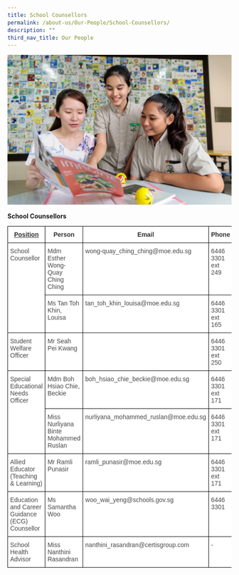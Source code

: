 ```yaml
---
title: School Counsellors
permalink: /about-us/Our-People/School-Counsellors/
description: ""
third_nav_title: Our People
---
```

![](/images/banner-for-school-counsellor-1024x683.jpg)

**School Counsellors**

<style type="text/css">
.tg  {border-collapse:collapse;border-spacing:0;}
.tg td{border-color:black;border-style:solid;border-width:1px;font-family:Arial, sans-serif;font-size:14px;
  overflow:hidden;padding:10px 5px;word-break:normal;}
.tg th{border-color:black;border-style:solid;border-width:1px;font-family:Arial, sans-serif;font-size:14px;
  font-weight:normal;overflow:hidden;padding:10px 5px;word-break:normal;}
.tg .tg-ezyw{background-color:#FFF;color:#323232;font-weight:bold;text-align:center;vertical-align:top}
.tg .tg-a3mm{background-color:#FFF;color:#323232;font-weight:bold;text-align:center;text-decoration:underline;vertical-align:top}
.tg .tg-06je{background-color:#FFF;color:#484848;text-align:left;vertical-align:top}
.tg .tg-ktyi{background-color:#FFF;text-align:left;vertical-align:top}
</style>
<table class="tg">
<thead>
  <tr>
    <th class="tg-a3mm"><span style="font-weight:700;font-style:normal;text-decoration:underline;color:#323232;background-color:transparent">Position</span></th>
    <th class="tg-ezyw"><span style="font-weight:700;font-style:normal;text-decoration:none;color:#323232;background-color:transparent">Person</span></th>
    <th class="tg-ezyw"><span style="font-weight:700;font-style:normal;text-decoration:none;color:#323232;background-color:transparent">Email</span></th>
    <th class="tg-ezyw"><span style="font-weight:700;font-style:normal;text-decoration:none;color:#323232;background-color:transparent">Phone</span></th>
  </tr>
</thead>
<tbody>
  <tr>
    <td class="tg-06je" rowspan="2"><span style="font-weight:400;font-style:normal;text-decoration:none;color:#484848;background-color:transparent">School Counsellor</span></td>
    <td class="tg-06je"><span style="font-weight:400;font-style:normal;text-decoration:none;color:#484848;background-color:transparent">Mdm Esther Wong-Quay Ching Ching</span></td>
    <td class="tg-06je"><span style="font-weight:400;font-style:normal;text-decoration:none;color:#484848;background-color:transparent">wong-quay_ching_ching@moe.edu.sg</span></td>
    <td class="tg-06je"><span style="font-weight:400;font-style:normal;text-decoration:none;color:#484848;background-color:transparent">6446 3301 ext 249</span></td>
  </tr>
  <tr>
    <td class="tg-06je"><span style="font-weight:400;font-style:normal;text-decoration:none;color:#484848;background-color:transparent">Ms Tan Toh Khin, Louisa</span></td>
    <td class="tg-06je"><span style="font-weight:400;font-style:normal;text-decoration:none;color:#484848;background-color:transparent">tan_toh_khin_louisa@moe.edu.sg</span></td>
    <td class="tg-06je"><span style="font-weight:400;font-style:normal;text-decoration:none;color:#484848;background-color:transparent">6446 3301 ext 165</span></td>
  </tr>
  <tr>
    <td class="tg-06je"><span style="font-weight:400;font-style:normal;text-decoration:none;color:#484848;background-color:transparent">Student Welfare Officer</span></td>
    <td class="tg-06je"><span style="font-weight:400;font-style:normal;text-decoration:none;color:#484848;background-color:transparent">Mr Seah Pei Kwang</span></td>
    <td class="tg-ktyi"></td>
    <td class="tg-06je"><span style="font-weight:400;font-style:normal;text-decoration:none;color:#484848;background-color:transparent">6446 3301 ext 250</span></td>
  </tr>
  <tr>
    <td class="tg-06je" rowspan="2"><span style="font-weight:400;font-style:normal;text-decoration:none;color:#484848;background-color:transparent">Special Educational Needs Officer</span></td>
    <td class="tg-06je"><span style="font-weight:400;font-style:normal;text-decoration:none;color:#484848;background-color:transparent">Mdm Boh Hsiao Chie, Beckie</span></td>
    <td class="tg-06je"><span style="font-weight:400;font-style:normal;text-decoration:none;color:#484848;background-color:transparent">boh_hsiao_chie_beckie@moe.edu.sg</span></td>
    <td class="tg-06je"><span style="font-weight:400;font-style:normal;text-decoration:none;color:#484848;background-color:transparent">6446 3301 ext 171</span></td>
  </tr>
  <tr>
    <td class="tg-06je"><span style="font-weight:400;font-style:normal;text-decoration:none;color:#484848;background-color:transparent">Miss Nurliyana Binte Mohammed Ruslan</span></td>
    <td class="tg-06je"><span style="font-weight:400;font-style:normal;text-decoration:none;color:#484848;background-color:transparent">nurliyana_mohammed_ruslan@moe.edu.sg</span></td>
    <td class="tg-06je"><span style="font-weight:400;font-style:normal;text-decoration:none;color:#484848;background-color:transparent">6446 3301 ext 171</span></td>
  </tr>
  <tr>
    <td class="tg-06je"><span style="font-weight:400;font-style:normal;text-decoration:none;color:#484848;background-color:transparent">Allied Educator (Teaching &amp; Learning)</span></td>
    <td class="tg-06je"><span style="font-weight:400;font-style:normal;text-decoration:none;color:#484848;background-color:transparent">Mr Ramli Punasir</span></td>
    <td class="tg-06je"><span style="font-weight:400;font-style:normal;text-decoration:none;color:#484848;background-color:transparent">ramli_punasir@moe.edu.sg</span></td>
    <td class="tg-06je"><span style="font-weight:400;font-style:normal;text-decoration:none;color:#484848;background-color:transparent">6446 3301 ext 171</span></td>
  </tr>
  <tr>
    <td class="tg-06je"><span style="font-weight:400;font-style:normal;text-decoration:none;color:#484848;background-color:transparent">Education and Career Guidance (ECG) Counsellor</span></td>
    <td class="tg-06je"><span style="font-weight:400;font-style:normal;text-decoration:none;color:#484848;background-color:transparent">Ms Samantha Woo</span></td>
    <td class="tg-06je"><span style="font-weight:400;font-style:normal;text-decoration:none;color:#484848;background-color:transparent">woo_wai_yeng@schools.gov.sg</span></td>
    <td class="tg-06je"><span style="font-weight:400;font-style:normal;text-decoration:none;color:#484848;background-color:transparent">6446 3301</span></td>
  </tr>
  <tr>
    <td class="tg-06je"><span style="font-weight:400;font-style:normal;text-decoration:none;color:#484848;background-color:transparent">School Health Advisor</span></td>
    <td class="tg-06je"><span style="font-weight:400;font-style:normal;text-decoration:none;color:#484848;background-color:transparent">Miss Nanthini Rasandran</span></td>
    <td class="tg-06je"><span style="font-weight:400;font-style:normal;text-decoration:none;color:#484848;background-color:transparent">nanthini_rasandran@certisgroup.com</span></td>
    <td class="tg-06je"><span style="font-weight:400;font-style:normal;text-decoration:none;color:#484848;background-color:transparent">-</span></td>
  </tr>
</tbody>
</table>